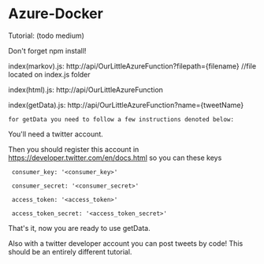 # Azure-Docker

Tutorial: (todo medium)

Don't forget npm install!

index(markov).js: http:/<yourMachineIp>/api/OurLittleAzureFunction?filepath={filename} //file located on index.js folder
  
index(html).js: http:/<yourMachineIp>/api/OurLittleAzureFunction
  
  
index(getData).js: http:/<yourMachineIp>/api/OurLittleAzureFunction?name={tweetName}   
  
    for getData you need to follow a few instructions denoted below:
  
You'll need a twitter account.

Then you should register this account in https://developer.twitter.com/en/docs.html so you can these keys 

     consumer_key: '<consumer_key>'
  
     consumer_secret: '<consumer_secret>'
  
     access_token: '<access_token>'
  
     access_token_secret: '<access_token_secret>'
  
  
That's it, now you are ready to use getData.

Also with a twitter developer account you can post tweets by code! This should be an entirely different tutorial.
